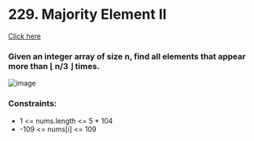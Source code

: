 # 229. Majority Element II
[Click here](https://leetcode.com/problems/majority-element-ii/)
### Given an integer array of size n, find all elements that appear more than ⌊ n/3 ⌋ times.
![image](https://github.com/i-am-SnehaChauhan/Data-Structure/assets/94298791/398050d8-62c0-40fe-b370-769ed5246c8f)

### Constraints:

* 1 <= nums.length <= 5 * 104
* -109 <= nums[i] <= 109
